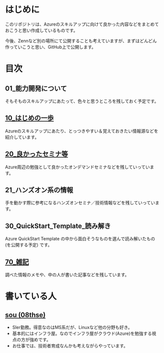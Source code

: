 # はじめに

このリポジトリは、Azureのスキルアップに向けて良かった内容などをまとめておこうと思い作成しているものです。

今後、Zennなど別の場所にて公開することも考えていますが、まずはどんどん作っていこうと思い、GitHub上で公開します。

# 目次

## 01_能力開発について

そもそものスキルアップにあたって、色々と思うところを残しておく予定です。

## [10_はじめの一歩](./10_はじめの一歩/README.md)

Azureのスキルアップにあたり、とっつきやすい＆覚えておきたい情報源などを紹介しています。

## [20_良かったセミナ等](20_Seminar/README.md)

Azure周辺の勉強として良かったオンデマンドセミナなどを残していっています。

## 21_ハンズオン系の情報

手を動かす際に参考になるハンズオンセミナ／技術情報などを残していっています。

## 30_QuickStart_Template_読み解き

Azure QuickStart Template の中から面白そうなものを選んで読み解いたもの (を公開する予定) です。

## [70_雑記](./70_Others/README.md)

調べた情報のメモや、中の人が書いた記事などを残しています。

# 書いている人

## [sou (08thse)](https://twitter.com/08thse)

* SIer勤務。得意なのはMS系だが、Linuxなど他の分野も好き。
* 基本的にはインフラ屋。なのでインフラ屋がクラウド(Azure)を勉強する視点の方が強めです。
* お仕事では、技術者育成なんかも考えながらやっています。
